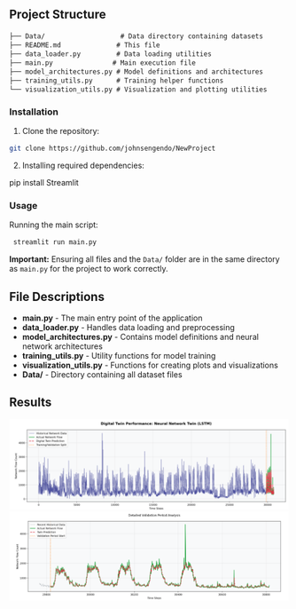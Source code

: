 ## Project Structure

```
├── Data/                   # Data directory containing datasets
├── README.md              # This file
├── data_loader.py         # Data loading utilities
├── main.py               # Main execution file
├── model_architectures.py # Model definitions and architectures
├── training_utils.py      # Training helper functions
└── visualization_utils.py # Visualization and plotting utilities
```

### Installation

1. Clone the repository:
```bash
git clone https://github.com/johnsengendo/NewProject
```

2. Installing required dependencies:

pip install Streamlit

### Usage

Running the main script:
```bash
 streamlit run main.py
```

**Important:** Ensuring all files and the `Data/` folder are in the same directory as `main.py` for the project to work correctly.

## File Descriptions

- **main.py** - The main entry point of the application
- **data_loader.py** - Handles data loading and preprocessing
- **model_architectures.py** - Contains model definitions and neural network architectures
- **training_utils.py** - Utility functions for model training
- **visualization_utils.py** - Functions for creating plots and visualizations
- **Data/** - Directory containing all dataset files

## Results
<img src="DT_Performance.png" width="1000"/>  
<img src="Validation.png" width="1000"/>

